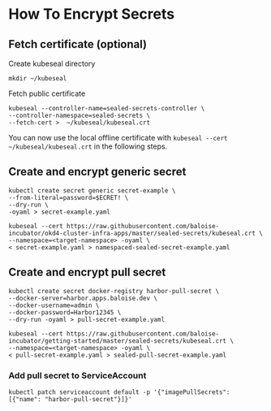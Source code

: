 # How To Encrypt Secrets

## Fetch certificate (optional)

Create kubeseal directory
```
mkdir ~/kubeseal
```

Fetch public certificate
```
kubeseal --controller-name=sealed-secrets-controller \
--controller-namespace=sealed-secrets \
--fetch-cert >  ~/kubeseal/kubeseal.crt
```

You can now use the local offline certificate with `kubeseal --cert ~/kubeseal/kubeseal.crt` in the following steps.

## Create and encrypt generic secret
```
kubectl create secret generic secret-example \
--from-literal=password=$ECRET! \
--dry-run \
-oyaml > secret-example.yaml
```

```
kubeseal --cert https://raw.githubusercontent.com/baloise-incubator/okd4-cluster-infra-apps/master/sealed-secrets/kubeseal.crt \
--namespace=<target-namespace> -oyaml \
< secret-example.yaml > namespaced-sealed-secret-example.yaml
```

## Create and encrypt pull secret
```
kubectl create secret docker-registry harbor-pull-secret \
--docker-server=harbor.apps.baloise.dev \
--docker-username=admin \
--docker-password=Harbor12345 \
--dry-run -oyaml > pull-secret-example.yaml
```
```
kubeseal --cert https://raw.githubusercontent.com/baloise-incubator/getting-started/master/sealed-secrets/kubeseal.crt \
--namespace=<target-namespace> -oyaml \
< pull-secret-example.yaml > sealed-pull-secret-example.yaml
```
### Add pull secret to ServiceAccount
```
kubectl patch serviceaccount default -p '{"imagePullSecrets": [{"name": "harbor-pull-secret"}]}'
```
